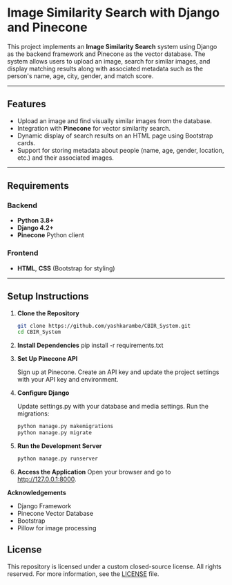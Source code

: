 # Image Similarity Search with Django and Pinecone

This project implements an **Image Similarity Search** system using Django as the backend framework and Pinecone as the vector database. The system allows users to upload an image, search for similar images, and display matching results along with associated metadata such as the person's name, age, city, gender, and match score.

---

## Features

- Upload an image and find visually similar images from the database.
- Integration with **Pinecone** for vector similarity search.
- Dynamic display of search results on an HTML page using Bootstrap cards.
- Support for storing metadata about people (name, age, gender, location, etc.) and their associated images.

---

## Requirements

### Backend
- **Python 3.8+**
- **Django 4.2+**
- **Pinecone** Python client

### Frontend
- **HTML**, **CSS** (Bootstrap for styling)

---

## Setup Instructions

1. **Clone the Repository**
   ```bash
   git clone https://github.com/yashkarambe/CBIR_System.git
   cd CBIR_System

2. **Install Dependencies**
    pip install -r requirements.txt

3. **Set Up Pinecone API**

    Sign up at Pinecone.
    Create an API key and update the project settings with your API key and environment.

3. **Configure Django**

    Update settings.py with your database and media settings.
    Run the migrations:
    
    ```bash
    python manage.py makemigrations
    python manage.py migrate

4. **Run the Development Server**
    ```bash
    python manage.py runserver

5. **Access the Application**
    Open your browser and go to http://127.0.0.1:8000.


**Acknowledgements**
-    Django Framework
-    Pinecone Vector Database
-    Bootstrap
-    Pillow for image processing


## License

This repository is licensed under a custom closed-source license. All rights reserved. For more information, see the [LICENSE](LICENSE) file.
